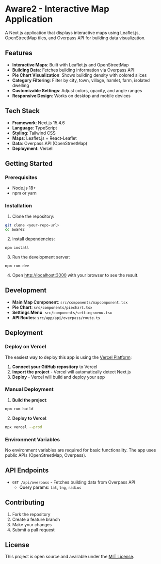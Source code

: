 # Aware2 - Interactive Map Application

A Next.js application that displays interactive maps using Leaflet.js, OpenStreetMap tiles, and Overpass API for building data visualization.

## Features

- **Interactive Maps**: Built with Leaflet.js and OpenStreetMap
- **Building Data**: Fetches building information via Overpass API
- **Pie Chart Visualization**: Shows building density with colored slices
- **Category Filtering**: Filter by city, town, village, hamlet, farm, isolated dwelling
- **Customizable Settings**: Adjust colors, opacity, and angle ranges
- **Responsive Design**: Works on desktop and mobile devices

## Tech Stack

- **Framework**: Next.js 15.4.6
- **Language**: TypeScript
- **Styling**: Tailwind CSS
- **Maps**: Leaflet.js + React-Leaflet
- **Data**: Overpass API (OpenStreetMap)
- **Deployment**: Vercel

## Getting Started

### Prerequisites

- Node.js 18+ 
- npm or yarn

### Installation

1. Clone the repository:
```bash
git clone <your-repo-url>
cd aware2
```

2. Install dependencies:
```bash
npm install
```

3. Run the development server:
```bash
npm run dev
```

4. Open [http://localhost:3000](http://localhost:3000) with your browser to see the result.

## Development

- **Main Map Component**: `src/components/mapcomponent.tsx`
- **Pie Chart**: `src/components/piechart.tsx`
- **Settings Menu**: `src/components/settingsmenu.tsx`
- **API Routes**: `src/app/api/overpass/route.ts`

## Deployment

### Deploy on Vercel

The easiest way to deploy this app is using the [Vercel Platform](https://vercel.com/new):

1. **Connect your GitHub repository** to Vercel
2. **Import the project** - Vercel will automatically detect Next.js
3. **Deploy** - Vercel will build and deploy your app

### Manual Deployment

1. **Build the project**:
```bash
npm run build
```

2. **Deploy to Vercel**:
```bash
npx vercel --prod
```

### Environment Variables

No environment variables are required for basic functionality. The app uses public APIs (OpenStreetMap, Overpass).

## API Endpoints

- `GET /api/overpass` - Fetches building data from Overpass API
  - Query params: `lat`, `lng`, `radius`

## Contributing

1. Fork the repository
2. Create a feature branch
3. Make your changes
4. Submit a pull request

## License

This project is open source and available under the [MIT License](LICENSE).
